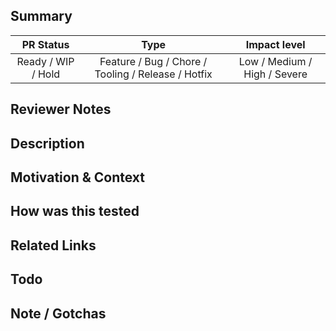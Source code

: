 <!--- Provide a general summary of your changes in the title above -->

## Summary

| PR Status  | Type  | Impact level |
| :---: | :---: | :---: |
| Ready / WIP / Hold  | Feature / Bug / Chore / Tooling / Release / Hotfix | Low / Medium / High / Severe |

## Reviewer Notes

<!--- Should the reviewer be aware of anything in particular? -->

## Description

<!--- Describe your changes in detail -->

## Motivation & Context

<!--- A few sentences describing the overall goals of the pull request's commits. -->
<!--- Why is this change required? What problem does it solve? -->

## How was this tested

<!--- Explain the testing strategies used -->

## Related Links

<!--- You might want to add confluence / doc / related PR / JIRA links here -->

## Todo

<!-- Have an tasks to finish, or just want to list the task to be done? Any pre-merge tasks? -->

## Note / Gotchas

<!-- Have something specific to say about this PR? Leave that here -->

